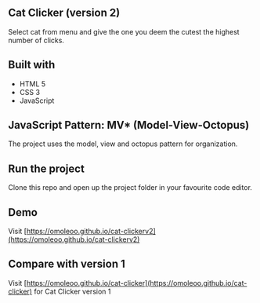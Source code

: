 ## Cat Clicker (version 2)

Select cat from menu and give the one you deem the cutest the highest number of clicks.

## Built with
- HTML 5
- CSS 3
- JavaScript

## JavaScript Pattern: MV* (Model-View-Octopus)
The project uses the model, view and octopus pattern for organization.

## Run the project
Clone this repo and open up the project folder in your favourite code editor.

## Demo
Visit [https://omoleoo.github.io/cat-clickerv2](https://omoleoo.github.io/cat-clickerv2)

## Compare with version 1
Visit [https://omoleoo.github.io/cat-clicker](https://omoleoo.github.io/cat-clicker) for Cat Clicker version 1